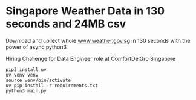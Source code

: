 # Singapore Weather Data in 130 seconds and 24MB csv

Download and collect whole www.weather.gov.sg in 130 seconds with the power of async python3

Hiring Challenge for Data Engineer role at ComfortDelGro Singapore

```
pip3 install uv
uv venv venv
source venv/bin/activate
uv pip install -r requirements.txt
python3 main.py
```
